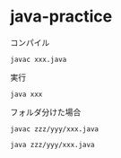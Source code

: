 # java-practice

コンパイル

```
javac xxx.java
```

実行

```
java xxx
```

フォルダ分けた場合

```
javac zzz/yyy/xxx.java
```

```
java zzz/yyy/xxx.java
```
